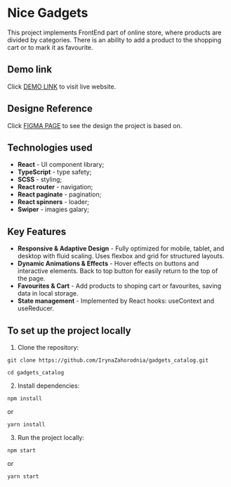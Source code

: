 # Nice Gadgets
This project implements FrontEnd part of online store, where products are divided by categories. There is an ability to add a product to the shopping cart or to mark it as favourite.

## Demo link
Click [DEMO LINK](https://irynazahorodnia.github.io/gadgets_catalog/) to visit live website.

## Designe Reference
Click [FIGMA PAGE](https://www.figma.com/design/xMK2Dy0mfBbJJSNctmOuLW/Phone-catalog--V2--Rounded-Style-1?node-id=0-1&p=f&t=PYk3CeWMKrp0wnXK-0) to see the design the project is based on.

## Technologies used
+ **React** - UI component library;
+ **TypeScript** - type safety;
+ **SCSS** - styling;
+ **React router** - navigation;
+ **React paginate** - pagination;
+ **React spinners** - loader;
+ **Swiper** - imagies galary;

## Key Features
+ **Responsive & Adaptive Design** - Fully optimized for mobile, tablet, and desktop with fluid scaling. Uses flexbox and grid for structured layouts.
+ **Dynamic Animations & Effects** - Hover effects on buttons and interactive elements. Back to top button for easily return to the top of the page.
+ **Favourites & Cart** - Add products to shoping cart or favourites, saving data in local storage.
+ **State management** - Implemented by React hooks: useContext and useReducer.

## To set up the project locally
1. Clone the repository:
```
git clone https://github.com/IrynaZahorodnia/gadgets_catalog.git
```
```
cd gadgets_catalog
```
2. Install dependencies:
```
npm install
```
or
```
yarn install
```
3. Run the project locally:
```
npm start
```
or
```
yarn start
```
